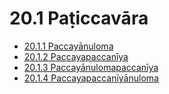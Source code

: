 

# 20.1 Paṭiccavāra

* [20.1.1 Paccayānuloma](20.1/20.1.1.md)
* [20.1.2 Paccayapaccanīya](20.1/20.1.2.md)
* [20.1.3 Paccayānulomapaccanīya](20.1/20.1.3.md)
* [20.1.4 Paccayapaccanīyānuloma](20.1/20.1.4.md)



